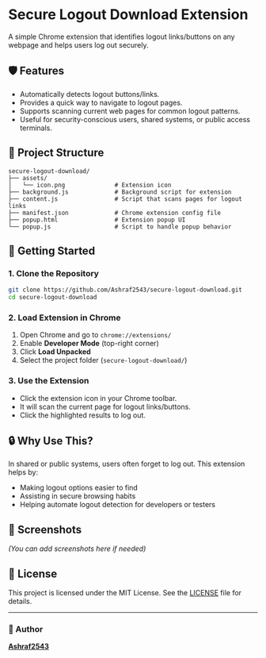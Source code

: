 # Secure Logout Download Extension

A simple Chrome extension that identifies logout links/buttons on any webpage and helps users log out securely.

## 🛡️ Features

- Automatically detects logout buttons/links.
- Provides a quick way to navigate to logout pages.
- Supports scanning current web pages for common logout patterns.
- Useful for security-conscious users, shared systems, or public access terminals.

## 📁 Project Structure

```
secure-logout-download/
├── assets/
│   └── icon.png              # Extension icon
├── background.js             # Background script for extension
├── content.js                # Script that scans pages for logout links
├── manifest.json             # Chrome extension config file
├── popup.html                # Extension popup UI
└── popup.js                  # Script to handle popup behavior
```

## 🚀 Getting Started

### 1. Clone the Repository

```bash
git clone https://github.com/Ashraf2543/secure-logout-download.git
cd secure-logout-download
```

### 2. Load Extension in Chrome

1. Open Chrome and go to `chrome://extensions/`
2. Enable **Developer Mode** (top-right corner)
3. Click **Load Unpacked**
4. Select the project folder (`secure-logout-download/`)

### 3. Use the Extension

- Click the extension icon in your Chrome toolbar.
- It will scan the current page for logout links/buttons.
- Click the highlighted results to log out.

## 🔒 Why Use This?

In shared or public systems, users often forget to log out. This extension helps by:

- Making logout options easier to find
- Assisting in secure browsing habits
- Helping automate logout detection for developers or testers

## 📸 Screenshots

*(You can add screenshots here if needed)*

## 📜 License

This project is licensed under the MIT License. See the [LICENSE](LICENSE) file for details.

---

### 👤 Author

**[Ashraf2543](https://github.com/Ashraf2543)**